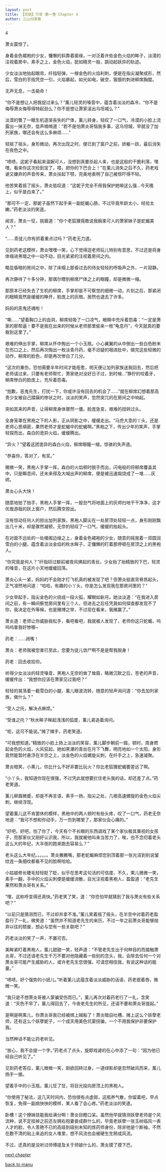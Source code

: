```yaml
---
layout: post
title: 【完结】万世 第一卷 Chapter 4
author: 三山归来客
---
```




4<br><br> 萧炎震惊了。<br><br> 身着金色裙袍的少女，慵懒的斜靠着窗缘，一对泛着许些金色火焰的眸子，淡漠的注视着房中，素手之上，金色火焰，犹如精灵一般，跳动起妖异的轨迹。<br><br> 少女淡淡地抬起眼帘，纤指轻弹，一根金色的火焰利刺，便是在指尖凝聚成形，然后，雪白的手指凭空一引，火焰暴起，如光如电，破空，狠狠的刺进柳席胸膛。<br><br> 无声无息，一击毙命！<br><br> “你不是想让人把我捉过来么？”薰儿轻灵的嗓音中，蕴含着淡淡的森冷，“你不是侮辱萧炎侮辱得特起劲么？你不是想让萧家滚出乌坦城么？”<br><br> 淡漠的瞥了一眼生机逐渐丧失的尸体，薰儿转身，轻叹了一口气，冷漠的小脸上流露出一抹无奈，低声喃喃道：“若不是怕萧炎哥恼我多事，这乌坦城，早就没了加列家族，哪还会有这么多麻烦……”<br><br> 轻摇了摇头，身形微动，再次出现之时，便已到了窗户之前，娇躯一跃，最后消失在夜色之中。<br><br> “啧啧，这妮子看起来温婉可人，没想到真要杀起人来，也是这般的干脆利落，嘿嘿，看来你这次捡到宝了，喂，把你的下巴合上！”在薰儿消失之后不久，药老戏谑又嫌弃的声音传来，萧炎扶起下颚，完美地表明了自己被惊吓得不轻。<br><br> 他苦笑着摇了摇头，萧炎低叹道：“这妮子完全不用我保护她嘛这么强...今天晚上，似乎是白来了。”<br><br> “那可不一定，那妮子虽然下起手来一副蛇蝎心肠，不过毕竟年龄太小，经验太嫩。”药老淡淡的笑道。<br><br> 闻言，萧炎一怔，挑眉道：“你个老狐狸竟敢说我婉柔可人的萧家妹子是蛇蝎美人？”<br><br> “……乖徒儿你有抓着重点过吗？”药老无力道。<br><br> 见到药老这模样，萧炎嘿嘿一笑，心下觉得逗老师玩儿特别有意思，不过还是将身体缩进黑暗之中一动不动，目光紧紧的注视着房间之内。<br><br> 略显昏暗的房间之中，除了床榻上那昏过去的侍女轻轻的呼吸声之外，一片寂静。<br><br> 再次静待了十多分钟，那偶尔瞟到柳席尸体之上的眼瞳，却是微微一缩。<br><br> 那原本已经失去了生机的柳席，手掌却是不可察觉的细微一动，片刻之后，那紧闭的眼睛竟然是缓缓的睁开，脸庞上的灰暗，居然也退去了许多。<br><br> 妈妈的恶鬼还魂啦！<br><br>“嘶……”望着胸口上的血洞，柳席轻吸了一口凉气，眼睛中充斥着怨毒：“一定是萧家的那帮逼！要不是我在出来的时候从老师那里偷来一枚“龟息丹”，今天就真的要栽到这里了。”<br><br> 艰难的伸出手掌，柳席从怀中掏出一个小玉瓶，小心翼翼的从中倒出一些白色粉末在伤口之上，然后再次掏出一枚淡青丹药，毫不迟疑的咽进肚中，做完这些轻微的动作，柳席的脸色，却是再次惨白了几分。<br><br> “这次的重伤，恐怕需要半年时间才能痊愈，明天便让加列家族送我回去，然后把老师请过来，只要有老师帮忙，萧家绝对没好日子过，到时候...”狰狞的咬着牙，柳席惨白的脸庞上，充斥着怨毒。<br><br> “抱歉，恶鬼先生，打扰一下，你或许没有回去的机会了……”就在柳席幻想着那高贵少女被自己蹂躏的惨状之时，淡淡的笑声，忽然突兀的在房间之中响起。<br><br> 突如其来的声音，让得柳席身体骤然一僵，脸庞急变，艰难的扭转过头。<br><br> 全身笼罩在黑袍之下的人影，正从阴影之中，缓缓走出。“马虎大意的丫头，还是老师心思缜密，果然老师才是蛇蝎中的蛇蝎啊。”黑袍之下，传出少年的笑声，手掌轻探而出，森白的诡异火焰，缓缓腾出。<br><br> “异火？”望着这团诡异的森白火焰，柳席眼瞳一缩，惊骇的失声道。<br><br> “恭喜你，答对了，有奖。”<br><br> 微微一笑，黑袍人手掌一挥，森白的火焰顿时脱手而出，闪电般的将柳席覆盖其中，只是瞬息间，还未来得及大喊出声的柳席，便是被迅速煅烧成了一堆……灰烬。<br><br> 萧炎心头大快！<br><br> 随意地拍了拍手，黑袍人手掌一挥，一股劲气将地面上的灰烬扫地干干净净，这才优哉游哉的跃上窗户，然后腾空掠出。<br><br> 没有惊动任何人的掠出加列家族，黑袍人脚尖在一处房顶处轻轻一点，身形刚刚飘出几十米，却是骤然凝顿，无奈的轻叹了一口气，缓缓的抬起头。<br><br> 在对面不远处的一处楼阁边缘之上，身着金色裙袍的少女，随意的摇晃着一双圆润雪白的小腿，蕴含着淡淡金焰的秋水眸子，正慵懒的盯着那停顿在房顶之上的黑袍人。<br><br> “你究竟是何人？”纤指锊过额前被夜风拂起的青丝，少女抬了抬精致的下巴，轻灵的嗓音，在这片小天地缓缓回荡。<br><br> 萧炎心头一紧，妈妈的不会刚才打飞机真的被发现了吧？但萧炎挺直背脊昂起头，正气凛然地问道：“哈哈，有趣的小丫头，你是怎么发现我在那房间里的？”<br><br>少女举起手，指尖金色的火绕成一段火弧，耀眼如新月。她淡淡道：“在我进入房间之前，有一瞬间察觉房间里有三个人，但进去之后任凭我如何探查都发现不了你，我决定在外等候，也是赌博之举，不过现在看来，我赌赢了。”<br><br> 萧炎道：老师让你威胁我松手，看吧看吧，我就被人发现了，老师你这只蛇蝎，呜呜呜害我好惨哪~<br><br> 药老：......闭嘴！<br><br> 萧炎：老师我被您害已至此，您要为徒儿敛尸啊不是是帮我脱身！<br><br> 药老：回去收拾你。<br><br> 听得少女淡淡的轻灵嗓音，黑袍人无奈的耸了耸肩，略微沉默之后，苍老的声音，缓缓传出：“我想你应该在萧家见过我吧？”<br><br> 轻轻的晃荡着一截雪白的小腿，薰儿眼波流转，随意的轻声询问道：“你去加列家族，做什么？”<br><br> “受人之托，解决点麻烦。”<br><br> “受谁之托？”秋水眸子眯起浅浅的弧度，薰儿紧追着询问。<br><br> “呃，这可不能说。”摊了摊手，药老笑道。<br><br> “可我想知道。”精致的小脸上扬上淡淡的笑容，薰儿脚步朝前一踏，顿时，周身燃起金色的火焰，火风狂起，她如黑瀑的青丝在月下飞舞，明亮地如一个太阳，身形竟然能暂时悬浮在半空之上，淡金色的火焰螺旋尖刺，在纤手之上，急速凝聚。<br><br> 萧炎暗笑，小熏儿，你比什么不好非要比玩火？你比老狐狸蛇蝎要差远了啊。<br><br> “小丫头，我知道你现在很强，不过凭此就想要拦住老头我的话，却还差了点。”药老笑道。<br><br> 薰儿柳眉微蹙，却是不再言语，素手一扬，指尖之处，几根高速螺旋的金色火焰尖刺，继续浮现。<br><br> 望着薰儿这不肯罢休的模样，黑袍中的两人顿时有些头疼，叹了一口气，药老无奈地道：“我可不想和你动手，万一伤到哪里了，那家伙会心痛的。”<br><br> “好吧，好吧，怕了你了，今天有个不长眼的东西调戏了某个家伙极其重视的女孩子，而那家伙又刚好认识我，所以，我就被他叫来当苦力了，唉，也不念叨着老头这么大的年纪，大半夜的跑来跑去容易么？”<br><br> 老头这么大年纪。。。。。。萧炎撇撇嘴，那老蛇蝎麻烦您别顶着那一张光洁到别说皱纹连一条细纹都看不见的脸啊哈哈。<br><br> 小姑娘修长睫毛轻轻眨了眨，似乎在思考这句活的可信度，不久，熏儿微微一笑，素手一翻，手中的火焰尖刺便是缓缓消散，目光注视着黑袍人，盈盈道：“老先生果然和萧炎哥有关系。”<br><br> “嘿，这称呼变得还真快。”药老笑了笑，道：“你恐怕早就猜到了我与萧炎有些关系吧？”<br><br> “以前只是猜测而已，不过却并拿不准。”薰儿笑着摇了摇头，在半空中对着药老盈盈行了一礼，微笑道：“虽然并不知道老先生的来历，不过一年之前萧炎哥能够抛弃以往的颓废，想必与您有一些关联吧？”<br><br> 药老淡淡的笑了一声，不置可否。<br><br> 美眸紧盯着黑袍人，薰儿甜甜一笑，轻声道：“不管老先生出于何种目的而接触萧炎哥，不过还请老先生千万不要对他隐藏着一些别的念头，我，会除去任何一个对萧炎哥可能产生威胁的人，或许老先生您很强，可请您相信我，有说这种话的能量。”<br><br> “啧啧，好个强势的小妞儿。”听着薰儿这蕴含着淡淡威胁的话语，药老抿着唇，微微一笑。<br><br> “我只是不想萧炎哥被人蒙骗受伤而已。”，薰儿再次对着药老行了一礼，含笑道：“天色不早了，薰儿得回去了，今夜老先生的所见，还请不要和萧炎哥提起。”<br><br> 是啊是啊熏儿，你萧炎哥我已经被绑上贼船了！萧炎暗自吐槽，摊上这么个妖孽老师，还有这么个妖孽妮子，一个成天用美色坑蒙拐骗，一个不用我保护非要保护我。<br><br> 当然种话不能让药老听见。<br><br> “放心，我不会提一个字。”药老点了点头，旋即戏谑的在心中添了一句：“因为他已经自己听见了。”<br><br> 见到药老答应，薰儿微微一笑，刚欲回转过身，一道绿影却是忽然破风而来，薰儿扬手一接。<br><br> 望着手中的小玉瓶，薰儿怔了怔，将目光投向房顶上的黑袍人。<br><br> “你使用了秘法，这几天时间内，恐怕很有点虚弱，这瓶养气散，你留着吧，早点恢复，免得一副病怏怏的模样，某人看了会心疼。”药老淡淡的笑道。<br><br> 卧槽！这个撩妹技能我给满分啊！萧炎目瞪口呆。虽然他早就猜测妖孽老师是个风流种，说不定挂掉之前还左拥右抱妻妾成群什么的，毕竟老妖孽一张玉树临风一表人才的脸，令人羡艳不已的高级到级别未知的炼药师身份，除非他是个断袖，不然在数不清的贴上来追的女人堆里，想不风流也会被硬生生掰成风流。<br><br> 不过，还真的是没听过师傅提及关于师娘什么的，萧炎摸了摸下巴。

[next chapter](https://allforyanchen.github.io/2020/07/19/post-44-chapter-5.html)

[back to manu](https://allforyanchen.github.io/2020/07/19/post-44.html)
